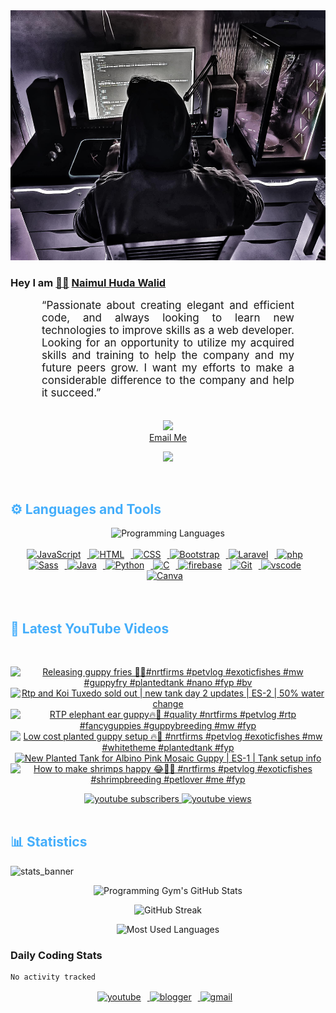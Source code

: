 <!-- ![github_cover_banner](https://www.digitalsolutionservices.com/img/services/web%20development.gif)-->

<div align="center" style="display:block;">
    <img height="400px" width="100%" alt="github cover banner" src="https://raw.githubusercontent.com/NaimulHudaWalid/NaimulHudaWalid/main/272276268_3114779035434264_920860974401480824_n.jpg"/> 
</div>

### Hey I am [👨🏻‍][facebook] [Naimul Huda Walid][youtube]



<p align:"center" style="text-align: justify; margin: 0 50px; font-size: 17px;" >
   “Passionate about creating elegant and efficient code, and always looking to learn new technologies to improve skills as a web developer. Looking for an opportunity to utilize my acquired skills and training to help the company and my future peers grow. I want my efforts to make a considerable difference to the company and help it succeed.”
<br>
<br>
<div align="center">

![](https://visitor-badge.glitch.me/badge?page_id=NaimulHudaWalid)
    <br />
[Email Me](mailto:dev.naimulhuda@gmail.com)
</div>
</p>
<!-- Typing SVG by DenverCoder1 - https://github.com/DenverCoder1/readme-typing-svg -->
<p align="center">
<!--   <a href="https://github.com/DenverCoder1/readme-typing-svg"> -->
    <img src="https://readme-typing-svg.herokuapp.com?color=E22FE4&width=380&height=45&lines=Open-Source+Enthusiast;Learning+In+Public;Empowering+Others;Nice+To+Meet+You+...&center=true"></a>

</p>
<br>
<!-- Languages and Tools -->

<h2 style="color: #44AEFB">⚙️ Languages and Tools</h2>
<div align="center" style="display:block;">
    <img width="100px" alt="Programming Languages" src="https://user-images.githubusercontent.com/78341798/194531121-47b0119a-ce00-439d-b586-125f86acb098.png"/> 
</div>
<br>   
<!-- Icons Resources -->
<!-- https://devicon.dev/ -->
<!-- https://cdn.jsdelivr.net/npm/simple-icons@v3/icons/ -->
<div align="center">
  <a href="https://developer.mozilla.org/en-US/docs/Web/JavaScript" target="_blank" rel="noreferrer">
      <img  alt="JavaScript" height="50px" style="padding-right:10px;" src="https://cdn.jsdelivr.net/gh/devicons/devicon/icons/javascript/javascript-plain.svg"/>
  </a>
  
 
  <a href="https://developer.mozilla.org/en-US/docs/Web/HTML" target="_blank" rel="noreferrer">
      <img  alt="HTML" height="50px" style="padding-right:10px;" src="https://cdn.jsdelivr.net/gh/devicons/devicon/icons/html5/html5-original.svg"/>
  </a>
  <a href="https://developer.mozilla.org/en-US/docs/Web/CSS" target="_blank" rel="noreferrer">
      <img  alt="CSS" height="50px" style="padding-right:10px;" src="https://cdn.jsdelivr.net/gh/devicons/devicon/icons/css3/css3-original.svg"/>
  </a>
  <a href="https://getbootstrap.com/" target="_blank" rel="noreferrer">
      <img  alt="Bootstrap" height="50px" style="padding-right:10px;" src="https://cdn.jsdelivr.net/gh/devicons/devicon/icons/bootstrap/bootstrap-original.svg"/>
  </a> 
  <a href="https://laravel.com/" target="_blank" rel="noreferrer">
      <img  alt="Laravel" height="50px" style="padding-right:10px;" src="https://cdn.jsdelivr.net/gh/devicons/devicon/icons/laravel/laravel-plain.svg"/>
  </a>
  <a href="https://www.php.net/" target="_blank" rel="noreferrer">
      <img  alt="php" height="50px" style="padding-right:10px;" src="https://cdn.jsdelivr.net/gh/devicons/devicon/icons/php/php-original.svg"/>
  </a>
  <a href="https://sass-lang.com/" target="_blank" rel="noreferrer">
      <img  alt="Sass" height="50px" style="padding-right:10px;" src="https://cdn.jsdelivr.net/gh/devicons/devicon/icons/sass/sass-original.svg"/>
  </a>
  <a href="https://www.java.com/en/" target="_blank" rel="noreferrer">
      <img  alt="Java" height="50px" style="padding-right:10px;" src="https://cdn.jsdelivr.net/gh/devicons/devicon/icons/java/java-original.svg"/>
  </a>    
  <a href="https://www.python.org/" target="_blank" rel="noreferrer">
      <img  alt="Python" height="50px" style="padding-right:10px;" src="https://cdn.jsdelivr.net/gh/devicons/devicon/icons/python/python-original.svg"/>
  </a>
  <a href="https://www.cprogramming.com/" target="_blank" rel="noreferrer">
      <img  alt="C" height="50px" style="padding-right:10px;" src="https://cdn.jsdelivr.net/gh/devicons/devicon/icons/c/c-original.svg"/>
  </a>
  
  <a href="https://firebase.google.com/" target="_blank" rel="noreferrer">
      <img  alt="firebase" height="50px" style="padding-right:10px;" src="https://cdn.jsdelivr.net/gh/devicons/devicon/icons/firebase/firebase-plain.svg"/>
  </a>
 
  <a href="https://git-scm.com/" target="_blank" rel="noreferrer">
      <img  alt="Git" height="50px" style="padding-right:10px;" src="https://cdn.jsdelivr.net/gh/devicons/devicon/icons/git/git-original.svg"/>
  </a>
  
  <a href="https://code.visualstudio.com/" target="_blank" rel="noreferrer">
      <img  alt="vscode" height="50px" style="padding-right:10px;"src="https://cdn.jsdelivr.net/gh/devicons/devicon/icons/vscode/vscode-original.svg"/>
  </a>
  <a href="https://www.canva.com/" target="_blank" rel="noreferrer">
      <img  alt="Canva" height="50px" style="padding-right:10px;" src="https://cdn.jsdelivr.net/gh/devicons/devicon/icons/canva/canva-original.svg"/> 
  </a>
</div>
<br>
<br>

<!-- Latest YouTube Videos -->

<h2 style="color: #44AEFB">🎦 Latest YouTube Videos</h2>
<br />

<!-- Resource/Reference: https://github.com/DenverCoder1/github-readme-youtube-cards -->
<div class="youtube videos cards" align="center">

<!-- BEGIN YOUTUBE-CARDS -->
[![Releasing guppy fries 🖤🔥#nrtfirms #petvlog #exoticfishes #mw #guppyfry #plantedtank #nano #fyp #bv](https://ytcards.demolab.com/?id=GYAm90emq-0&title=Releasing+guppy+fries+%F0%9F%96%A4%F0%9F%94%A5%23nrtfirms+%23petvlog+%23exoticfishes+%23mw+%23guppyfry+%23plantedtank+%23nano+%23fyp+%23bv&lang=en&timestamp=1709424756&background_color=%230d1117&title_color=%23ffffff&stats_color=%23dedede&max_title_lines=1&width=250&border_radius=5 "Releasing guppy fries 🖤🔥#nrtfirms #petvlog #exoticfishes #mw #guppyfry #plantedtank #nano #fyp #bv")](https://www.youtube.com/watch?v=GYAm90emq-0)
[![Rtp and Koi Tuxedo sold out | new tank day 2 updates | ES-2 | 50% water change](https://ytcards.demolab.com/?id=j_mmogtCsUY&title=Rtp+and+Koi+Tuxedo+sold+out+%7C+new+tank+day+2+updates+%7C+ES-2+%7C+50%25+water+change&lang=en&timestamp=1709414572&background_color=%230d1117&title_color=%23ffffff&stats_color=%23dedede&max_title_lines=1&width=250&border_radius=5 "Rtp and Koi Tuxedo sold out | new tank day 2 updates | ES-2 | 50% water change")](https://www.youtube.com/watch?v=j_mmogtCsUY)
[![RTP elephant ear guppy🔥🖤 #quality #nrtfirms #petvlog #rtp #fancyguppies #guppybreeding #mw #fyp](https://ytcards.demolab.com/?id=KimvVtjanQ0&title=RTP+elephant+ear+guppy%F0%9F%94%A5%F0%9F%96%A4+%23quality+%23nrtfirms+%23petvlog+%23rtp+%23fancyguppies+%23guppybreeding+%23mw+%23fyp&lang=en&timestamp=1709384506&background_color=%230d1117&title_color=%23ffffff&stats_color=%23dedede&max_title_lines=1&width=250&border_radius=5 "RTP elephant ear guppy🔥🖤 #quality #nrtfirms #petvlog #rtp #fancyguppies #guppybreeding #mw #fyp")](https://www.youtube.com/watch?v=KimvVtjanQ0)
[![Low cost planted guppy setup 🔥🖤 #nrtfirms #petvlog #exoticfishes #mw #whitetheme #plantedtank #fyp](https://ytcards.demolab.com/?id=JVNAAMw3JUc&title=Low+cost+planted+guppy+setup+%F0%9F%94%A5%F0%9F%96%A4+%23nrtfirms+%23petvlog+%23exoticfishes+%23mw+%23whitetheme+%23plantedtank+%23fyp&lang=en&timestamp=1709337788&background_color=%230d1117&title_color=%23ffffff&stats_color=%23dedede&max_title_lines=1&width=250&border_radius=5 "Low cost planted guppy setup 🔥🖤 #nrtfirms #petvlog #exoticfishes #mw #whitetheme #plantedtank #fyp")](https://www.youtube.com/watch?v=JVNAAMw3JUc)
[![New Planted Tank for Albino Pink Mosaic Guppy | ES-1 | Tank setup info](https://ytcards.demolab.com/?id=txQ8LeAiTl4&title=New+Planted+Tank+for+Albino+Pink+Mosaic+Guppy+%7C+ES-1+%7C+Tank+setup+info&lang=en&timestamp=1709333663&background_color=%230d1117&title_color=%23ffffff&stats_color=%23dedede&max_title_lines=1&width=250&border_radius=5 "New Planted Tank for Albino Pink Mosaic Guppy | ES-1 | Tank setup info")](https://www.youtube.com/watch?v=txQ8LeAiTl4)
[![How to make shrimps happy 😂🖤🔥 #nrtfirms #petvlog #exoticfishes #shrimpbreeding #petlover #me #fyp](https://ytcards.demolab.com/?id=ruDWl5dFdEs&title=How+to+make+shrimps+happy+%F0%9F%98%82%F0%9F%96%A4%F0%9F%94%A5+%23nrtfirms+%23petvlog+%23exoticfishes+%23shrimpbreeding+%23petlover+%23me+%23fyp&lang=en&timestamp=1709293857&background_color=%230d1117&title_color=%23ffffff&stats_color=%23dedede&max_title_lines=1&width=250&border_radius=5 "How to make shrimps happy 😂🖤🔥 #nrtfirms #petvlog #exoticfishes #shrimpbreeding #petlover #me #fyp")](https://www.youtube.com/watch?v=ruDWl5dFdEs)
<!-- END YOUTUBE-CARDS -->
</div>

<!-- Begin Youtube Buttons -->
<!-- Resource/Reference:  https://github.com/DenverCoder1/custom-icon-badges -->
<div class="youtube buttons" align="center">
    <a href="https://www.youtube.com/channel/UCa3YaFwzSII0kKg3Nads2dQ"  target="_blank">
        <img alt="youtube subscribers" src="https://img.shields.io/youtube/channel/subscribers/UCa3YaFwzSII0kKg3Nads2dQ?logo=youtube&logoColor=red&style=for-the-badge"/>
    </a> 
    <a href="https://www.youtube.com/channel/UCa3YaFwzSII0kKg3Nads2dQ"  target="_blank">
        <img alt="youtube views" src="https://custom-icon-badges.demolab.com/youtube/channel/views/UCa3YaFwzSII0kKg3Nads2dQ?color=%23E05D44&logo=eye&logoColor=white&style=for-the-badge&labelColor=#555555"/>
    </a> 
</div>
<br>
<!-- End Youtube Buttons -->

<!-- Statistics -->

<h2 style="color: #44AEFB">📊 Statistics</h2>

![stats_banner](https://user-images.githubusercontent.com/78341798/194534778-d662496c-ae00-4e8d-ae9b-b90912054e7f.gif)

<!-- Begin Stats Cards -->
<!-- Resources:  -->
<!-- Github & Languages Stats: https://github.com/naimul15-12090/github-readme-stats --> 
<!-- Streak Stats: https://github.com/denvercoder1/github-readme-streak-stats -->
<!-- Change the value after ?username= to your GitHub username. -->
<div class="stats" align="center">

![Programming Gym's GitHub Stats](https://github-readme-stats.vercel.app/api?username=NaimulHudaWalid&hide=stars&count_private=true&show_icons=true&theme=algolia&border_radius=20)

![GitHub Streak](https://streak-stats.demolab.com?user=NaimulHudaWalid&count_private=true&theme=algolia&border_radius=22)

![Most Used Languages](https://github-readme-stats.vercel.app/api/top-langs/?username=NaimulHudaWalid&langs_count=8&layout=compact&show_icons=true&theme=algolia&border_radius=20)
    
<!-- ![Top Langs](https://github-readme-stats.vercel.app/api/top-langs/?username=naimul15-12090&langs_count=8) -->
<!-- [![Top Langs](https://github-readme-stats.vercel.app/api/top-langs/?username=naimul15-12090&layout=compact)](https://github.com/anuraghazra/github-readme-stats)
 -->
    
</div>
<!--  End Stats Cards -->



### Daily Coding Stats
<!--START_SECTION:waka-->

```txt
No activity tracked
```

<!--END_SECTION:waka-->
<!-- Begin Footer -->
<!-- Icons Resources -->
<!-- https://devicon.dev/ -->
<div class="footer" align="center" style="margin:15px;">
    <a href="https://www.youtube.com/channel/UCa3YaFwzSII0kKg3Nads2dQ" target="_blank">
        <img  style="margin:0 10px 10px 0;" src="https://user-images.githubusercontent.com/78341798/194531650-698ef1b1-9cbd-4b4f-96ef-5a2ec4b5d7e6.svg" alt="youtube" width="40px"/>
    </a>
    <a href="https://www.linkedin.com/in/naimulhudawalid/" target="_blank">
        <img style="margin:0 10px 10px 0;" src="https://user-images.githubusercontent.com/78341798/194531458-b5dfeb1b-bad5-4dfa-909a-2e402262db9a.svg" alt="blogger" width="40px"/>
    </a>
    <a href="mailto:dev.naimulhuda@gmail.com" target="_blank">
        <img style="margin:0 10px 10px 0;" src="https://user-images.githubusercontent.com/78341798/194531383-ddb2b774-5bb9-491c-b601-4a4a7d9792fb.svg" alt="gmail" width="40px"/>
    </a>
</div>
<!-- End Footer -->

[youtube]: https://www.youtube.com/channel/UCa3YaFwzSII0kKg3Nads2dQ
[facebook]: https://www.facebook.com/profile.php?id=100007065945838
